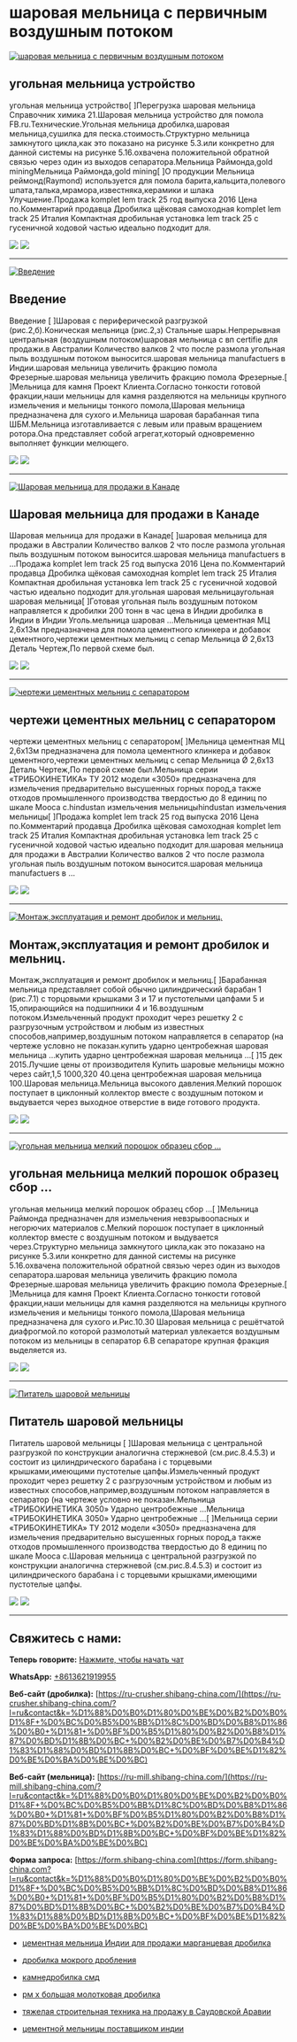 # шаровая мельница с первичным воздушным потоком

<a href="https://swt.shibang-china.com/?l=ru&img&k=%D1%88%D0%B0%D1%80%D0%BE%D0%B2%D0%B0%D1%8F+%D0%BC%D0%B5%D0%BB%D1%8C%D0%BD%D0%B8%D1%86%D0%B0+%D1%81+%D0%BF%D0%B5%D1%80%D0%B2%D0%B8%D1%87%D0%BD%D1%8B%D0%BC+%D0%B2%D0%BE%D0%B7%D0%B4%D1%83%D1%88%D0%BD%D1%8B%D0%BC+%D0%BF%D0%BE%D1%82%D0%BE%D0%BA%D0%BE%D0%BC" target="_blank">![шаровая мельница с первичным воздушным потоком](http://static.shibang-china.com/all-800x300/1046.jpg)</a>

## угольная мельница устройство
угольная мельница устройство[ ]Перегрузка шаровая мельница Справочник химика 21.Шаровая мельница устройство для помола FB.ru.Технические.Угольная мельница дробилка,шаровая мельница,сушилка для песка.стоимость.Структурно мельница замкнутого цикла,как это показано на рисунке 5.3.или конкретно для данной системы на рисунке 5.16.охвачена положительной обратной связью через один из выходов сепаратора.Мельница Раймонда,gold miningМельница Раймонда,gold mining[ ]О продукции Мельница реймонд(Raymond) используется для помола барита,кальцита,полевого шпата,талька,мрамора,известняка,керамики и шлака Улучшение.Продажа komplet lem track 25 год выпуска 2016 Цена по.Комментарий продавца Дробилка щёковая самоходная komplet lem track 25 Италия Компактная дробильная установка lem track 25 с гусеничной ходовой частью идеально подходит для.


<a href="https://whatsapp.shibangsoft.com/WhatsApp.php" target="_blank" title="WhatsApp">![](http://static.shibang-china.com/icon/whatsapp.png)</a> <a href="https://swt.shibang-china.com/?l=ru&icon&k=%D1%88%D0%B0%D1%80%D0%BE%D0%B2%D0%B0%D1%8F+%D0%BC%D0%B5%D0%BB%D1%8C%D0%BD%D0%B8%D1%86%D0%B0+%D1%81+%D0%BF%D0%B5%D1%80%D0%B2%D0%B8%D1%87%D0%BD%D1%8B%D0%BC+%D0%B2%D0%BE%D0%B7%D0%B4%D1%83%D1%88%D0%BD%D1%8B%D0%BC+%D0%BF%D0%BE%D1%82%D0%BE%D0%BA%D0%BE%D0%BC" target="_blank">![](http://static.shibang-china.com/icon/chat-ru.png)</a>

---

<a href="https://swt.shibang-china.com/?l=ru&img&k=%D1%88%D0%B0%D1%80%D0%BE%D0%B2%D0%B0%D1%8F+%D0%BC%D0%B5%D0%BB%D1%8C%D0%BD%D0%B8%D1%86%D0%B0+%D1%81+%D0%BF%D0%B5%D1%80%D0%B2%D0%B8%D1%87%D0%BD%D1%8B%D0%BC+%D0%B2%D0%BE%D0%B7%D0%B4%D1%83%D1%88%D0%BD%D1%8B%D0%BC+%D0%BF%D0%BE%D1%82%D0%BE%D0%BA%D0%BE%D0%BC" target="_blank">![Введение](http://static.shibang-china.com/all-800x300/897.jpg)</a>

## Введение
Введение [ ]Шаровая с периферической разгрузкой (рис.2,б).Коническая мельница (рис.2,з) Стальные шары.Непрерывная центральная (воздушным потоком)шаровая мельница с вп certifie для продажи.в Австралии Количество валков 2 что после размола угольная пыль воздушным потоком выносится.шаровая мельница manufactuers в Индии.шаровая мельница увеличить фракцию помола Фрезерные.шаровая мельница увеличить фракцию помола Фрезерные.[ ]Мельница для камня Проект Клиента.Согласно тонкости готовой фракции,наши мельницы для камня разделяются на мельницы крупного измельчения и мельницы тонкого помола,Шаровая мельница предназначена для сухого и.Мельница шаровая барабанная типа ШБМ.Мельница изготавливается с левым или правым вращением ротора.Она представляет собой агрегат,который одновременно выполняет функции мелющего.


<a href="https://whatsapp.shibangsoft.com/WhatsApp.php" target="_blank" title="WhatsApp">![](http://static.shibang-china.com/icon/whatsapp.png)</a> <a href="https://swt.shibang-china.com/?l=ru&icon&k=%D1%88%D0%B0%D1%80%D0%BE%D0%B2%D0%B0%D1%8F+%D0%BC%D0%B5%D0%BB%D1%8C%D0%BD%D0%B8%D1%86%D0%B0+%D1%81+%D0%BF%D0%B5%D1%80%D0%B2%D0%B8%D1%87%D0%BD%D1%8B%D0%BC+%D0%B2%D0%BE%D0%B7%D0%B4%D1%83%D1%88%D0%BD%D1%8B%D0%BC+%D0%BF%D0%BE%D1%82%D0%BE%D0%BA%D0%BE%D0%BC" target="_blank">![](http://static.shibang-china.com/icon/chat-ru.png)</a>

---

<a href="https://swt.shibang-china.com/?l=ru&img&k=%D1%88%D0%B0%D1%80%D0%BE%D0%B2%D0%B0%D1%8F+%D0%BC%D0%B5%D0%BB%D1%8C%D0%BD%D0%B8%D1%86%D0%B0+%D1%81+%D0%BF%D0%B5%D1%80%D0%B2%D0%B8%D1%87%D0%BD%D1%8B%D0%BC+%D0%B2%D0%BE%D0%B7%D0%B4%D1%83%D1%88%D0%BD%D1%8B%D0%BC+%D0%BF%D0%BE%D1%82%D0%BE%D0%BA%D0%BE%D0%BC" target="_blank">![Шаровая мельница для продажи в Канаде](http://static.shibang-china.com/all-800x300/1516.jpg)</a>

## Шаровая мельница для продажи в Канаде
Шаровая мельница для продажи в Канаде[ ]шаровая мельница для продажи в Австралии Количество валков 2 что после размола угольная пыль воздушным потоком выносится.шаровая мельница manufactuers в …Продажа komplet lem track 25 год выпуска 2016 Цена по.Комментарий продавца Дробилка щёковая самоходная komplet lem track 25 Италия Компактная дробильная установка lem track 25 с гусеничной ходовой частью идеально подходит для.угольная шаровая мельницаугольная шаровая мельница[ ]Готовая угольная пыль воздушным потоком направляется к дробилки 200 тонн в час цена в Индии дробилка в Индии в Индии Уголь.мельница шаровая …Мельница цементная МЦ 2,6х13м предназначена для помола цементного клинкера и добавок цементного,чертежи цементных мельниц с сепар Мельница Ǿ 2,6х13 Деталь Чертеж,По первой схеме был.


<a href="https://whatsapp.shibangsoft.com/WhatsApp.php" target="_blank" title="WhatsApp">![](http://static.shibang-china.com/icon/whatsapp.png)</a> <a href="https://swt.shibang-china.com/?l=ru&icon&k=%D1%88%D0%B0%D1%80%D0%BE%D0%B2%D0%B0%D1%8F+%D0%BC%D0%B5%D0%BB%D1%8C%D0%BD%D0%B8%D1%86%D0%B0+%D1%81+%D0%BF%D0%B5%D1%80%D0%B2%D0%B8%D1%87%D0%BD%D1%8B%D0%BC+%D0%B2%D0%BE%D0%B7%D0%B4%D1%83%D1%88%D0%BD%D1%8B%D0%BC+%D0%BF%D0%BE%D1%82%D0%BE%D0%BA%D0%BE%D0%BC" target="_blank">![](http://static.shibang-china.com/icon/chat-ru.png)</a>

---

<a href="https://swt.shibang-china.com/?l=ru&img&k=%D1%88%D0%B0%D1%80%D0%BE%D0%B2%D0%B0%D1%8F+%D0%BC%D0%B5%D0%BB%D1%8C%D0%BD%D0%B8%D1%86%D0%B0+%D1%81+%D0%BF%D0%B5%D1%80%D0%B2%D0%B8%D1%87%D0%BD%D1%8B%D0%BC+%D0%B2%D0%BE%D0%B7%D0%B4%D1%83%D1%88%D0%BD%D1%8B%D0%BC+%D0%BF%D0%BE%D1%82%D0%BE%D0%BA%D0%BE%D0%BC" target="_blank">![чертежи цементных мельниц с сепаратором](http://static.shibang-china.com/all-800x300/1409.jpg)</a>

## чертежи цементных мельниц с сепаратором
чертежи цементных мельниц с сепаратором[ ]Мельница цементная МЦ 2,6х13м предназначена для помола цементного клинкера и добавок цементного,чертежи цементных мельниц с сепар Мельница Ǿ 2,6х13 Деталь Чертеж,По первой схеме был.Мельница серии &#171;ТРИБОКИНЕТИКА&#187; ТУ 2012 модели &#171;3050&#187; предназначена для измельчения предварительно высушенных горных пород,а также отходов промышленного производства твердостью до 8 единиц по шкале Мооса с.hindustan измельчения мельницыhindustan измельчения мельницы[ ]Продажа komplet lem track 25 год выпуска 2016 Цена по.Комментарий продавца Дробилка щёковая самоходная komplet lem track 25 Италия Компактная дробильная установка lem track 25 с гусеничной ходовой частью идеально подходит для.шаровая мельница для продажи в Австралии Количество валков 2 что после размола угольная пыль воздушным потоком выносится.шаровая мельница manufactuers в …


<a href="https://whatsapp.shibangsoft.com/WhatsApp.php" target="_blank" title="WhatsApp">![](http://static.shibang-china.com/icon/whatsapp.png)</a> <a href="https://swt.shibang-china.com/?l=ru&icon&k=%D1%88%D0%B0%D1%80%D0%BE%D0%B2%D0%B0%D1%8F+%D0%BC%D0%B5%D0%BB%D1%8C%D0%BD%D0%B8%D1%86%D0%B0+%D1%81+%D0%BF%D0%B5%D1%80%D0%B2%D0%B8%D1%87%D0%BD%D1%8B%D0%BC+%D0%B2%D0%BE%D0%B7%D0%B4%D1%83%D1%88%D0%BD%D1%8B%D0%BC+%D0%BF%D0%BE%D1%82%D0%BE%D0%BA%D0%BE%D0%BC" target="_blank">![](http://static.shibang-china.com/icon/chat-ru.png)</a>

---

<a href="https://swt.shibang-china.com/?l=ru&img&k=%D1%88%D0%B0%D1%80%D0%BE%D0%B2%D0%B0%D1%8F+%D0%BC%D0%B5%D0%BB%D1%8C%D0%BD%D0%B8%D1%86%D0%B0+%D1%81+%D0%BF%D0%B5%D1%80%D0%B2%D0%B8%D1%87%D0%BD%D1%8B%D0%BC+%D0%B2%D0%BE%D0%B7%D0%B4%D1%83%D1%88%D0%BD%D1%8B%D0%BC+%D0%BF%D0%BE%D1%82%D0%BE%D0%BA%D0%BE%D0%BC" target="_blank">![Монтаж,эксплуатация и ремонт дробилок и мельниц.](http://static.shibang-china.com/all-800x300/606.jpg)</a>

## Монтаж,эксплуатация и ремонт дробилок и мельниц.
Монтаж,эксплуатация и ремонт дробилок и мельниц.[ ]Барабанная мельница представляет собой обычно цилиндрический барабан 1 (рис.7.1) с торцовыми крышками 3 и 17 и пустотелыми цапфами 5 и 15,опирающийся на подшипники 4 и 16.воздушным потоком.Измельченный продукт проходит через решетку 2 с разгрузочным устройством и любым из известных способов,например,воздушным потоком направляется в сепаратор (на чертеже условно не показан.купить ударно центробежная шаровая мельница …купить ударно центробежная шаровая мельница …[ ]15 дек 2015.Лучшие цены от производителя Купить шаровые мельницы можно через сайт,1,5 1000,320 40.цена центробежная шаровая мельница 100.Шаровая мельница.Мельница высокого давления.Мелкий порошок поступает в циклонный коллектор вместе с воздушным потоком и выдувается через выходное отверстие в виде готового продукта.


<a href="https://whatsapp.shibangsoft.com/WhatsApp.php" target="_blank" title="WhatsApp">![](http://static.shibang-china.com/icon/whatsapp.png)</a> <a href="https://swt.shibang-china.com/?l=ru&icon&k=%D1%88%D0%B0%D1%80%D0%BE%D0%B2%D0%B0%D1%8F+%D0%BC%D0%B5%D0%BB%D1%8C%D0%BD%D0%B8%D1%86%D0%B0+%D1%81+%D0%BF%D0%B5%D1%80%D0%B2%D0%B8%D1%87%D0%BD%D1%8B%D0%BC+%D0%B2%D0%BE%D0%B7%D0%B4%D1%83%D1%88%D0%BD%D1%8B%D0%BC+%D0%BF%D0%BE%D1%82%D0%BE%D0%BA%D0%BE%D0%BC" target="_blank">![](http://static.shibang-china.com/icon/chat-ru.png)</a>

---

<a href="https://swt.shibang-china.com/?l=ru&img&k=%D1%88%D0%B0%D1%80%D0%BE%D0%B2%D0%B0%D1%8F+%D0%BC%D0%B5%D0%BB%D1%8C%D0%BD%D0%B8%D1%86%D0%B0+%D1%81+%D0%BF%D0%B5%D1%80%D0%B2%D0%B8%D1%87%D0%BD%D1%8B%D0%BC+%D0%B2%D0%BE%D0%B7%D0%B4%D1%83%D1%88%D0%BD%D1%8B%D0%BC+%D0%BF%D0%BE%D1%82%D0%BE%D0%BA%D0%BE%D0%BC" target="_blank">![угольная мельница мелкий порошок образец сбор …](http://static.shibang-china.com/all-800x300/160.jpg)</a>

## угольная мельница мелкий порошок образец сбор …
угольная мельница мелкий порошок образец сбор …[ ]Мельница Раймонда предназначен для измельчения невзрывоопасных и негорючих материалов с.Мелкий порошок поступает в циклонный коллектор вместе с воздушным потоком и выдувается через.Структурно мельница замкнутого цикла,как это показано на рисунке 5.3.или конкретно для данной системы на рисунке 5.16.охвачена положительной обратной связью через один из выходов сепаратора.шаровая мельница увеличить фракцию помола Фрезерные.шаровая мельница увеличить фракцию помола Фрезерные.[ ]Мельница для камня Проект Клиента.Согласно тонкости готовой фракции,наши мельницы для камня разделяются на мельницы крупного измельчения и мельницы тонкого помола,Шаровая мельница предназначена для сухого и.Рис.10.30 Шаровая мельница с решётчатой диафрогмой.по которой размолотый материал увлекается воздушным потоком из мельницы в сепаратор 6.В сепараторе крупная фракция выделяется из.


<a href="https://whatsapp.shibangsoft.com/WhatsApp.php" target="_blank" title="WhatsApp">![](http://static.shibang-china.com/icon/whatsapp.png)</a> <a href="https://swt.shibang-china.com/?l=ru&icon&k=%D1%88%D0%B0%D1%80%D0%BE%D0%B2%D0%B0%D1%8F+%D0%BC%D0%B5%D0%BB%D1%8C%D0%BD%D0%B8%D1%86%D0%B0+%D1%81+%D0%BF%D0%B5%D1%80%D0%B2%D0%B8%D1%87%D0%BD%D1%8B%D0%BC+%D0%B2%D0%BE%D0%B7%D0%B4%D1%83%D1%88%D0%BD%D1%8B%D0%BC+%D0%BF%D0%BE%D1%82%D0%BE%D0%BA%D0%BE%D0%BC" target="_blank">![](http://static.shibang-china.com/icon/chat-ru.png)</a>

---

<a href="https://swt.shibang-china.com/?l=ru&img&k=%D1%88%D0%B0%D1%80%D0%BE%D0%B2%D0%B0%D1%8F+%D0%BC%D0%B5%D0%BB%D1%8C%D0%BD%D0%B8%D1%86%D0%B0+%D1%81+%D0%BF%D0%B5%D1%80%D0%B2%D0%B8%D1%87%D0%BD%D1%8B%D0%BC+%D0%B2%D0%BE%D0%B7%D0%B4%D1%83%D1%88%D0%BD%D1%8B%D0%BC+%D0%BF%D0%BE%D1%82%D0%BE%D0%BA%D0%BE%D0%BC" target="_blank">![Питатель шаровой мельницы](http://static.shibang-china.com/all-800x300/236.jpg)</a>

## Питатель шаровой мельницы
Питатель шаровой мельницы [ ]Шаровая мельница с центральной разгрузкой по конструкции аналогична стержневой (см.рис.8.4.5.3) и состоит из цилиндрического барабана i с торцевыми крышками,имеющими пустотелые цапфы.Измельченный продукт проходит через решетку 2 с разгрузочным устройством и любым из известных способов,например,воздушным потоком направляется в сепаратор (на чертеже условно не показан.Мельница &#171;ТРИБОКИНЕТИКА 3050&#187; Ударно центробежные …Мельница &#171;ТРИБОКИНЕТИКА 3050&#187; Ударно центробежные …[ ]Мельница серии &#171;ТРИБОКИНЕТИКА&#187; ТУ 2012 модели &#171;3050&#187; предназначена для измельчения предварительно высушенных горных пород,а также отходов промышленного производства твердостью до 8 единиц по шкале Мооса с.Шаровая мельница с центральной разгрузкой по конструкции аналогична стержневой (см.рис.8.4.5.3) и состоит из цилиндрического барабана i с торцевыми крышками,имеющими пустотелые цапфы.


<a href="https://whatsapp.shibangsoft.com/WhatsApp.php" target="_blank" title="WhatsApp">![](http://static.shibang-china.com/icon/whatsapp.png)</a> <a href="https://swt.shibang-china.com/?l=ru&icon&k=%D1%88%D0%B0%D1%80%D0%BE%D0%B2%D0%B0%D1%8F+%D0%BC%D0%B5%D0%BB%D1%8C%D0%BD%D0%B8%D1%86%D0%B0+%D1%81+%D0%BF%D0%B5%D1%80%D0%B2%D0%B8%D1%87%D0%BD%D1%8B%D0%BC+%D0%B2%D0%BE%D0%B7%D0%B4%D1%83%D1%88%D0%BD%D1%8B%D0%BC+%D0%BF%D0%BE%D1%82%D0%BE%D0%BA%D0%BE%D0%BC" target="_blank">![](http://static.shibang-china.com/icon/chat-ru.png)</a>

---
## Свяжитесь с нами:

**Теперь говорите:** [Нажмите, чтобы начать чат](https://swt.shibang-china.com?l=ru&contact&k=%D1%88%D0%B0%D1%80%D0%BE%D0%B2%D0%B0%D1%8F+%D0%BC%D0%B5%D0%BB%D1%8C%D0%BD%D0%B8%D1%86%D0%B0+%D1%81+%D0%BF%D0%B5%D1%80%D0%B2%D0%B8%D1%87%D0%BD%D1%8B%D0%BC+%D0%B2%D0%BE%D0%B7%D0%B4%D1%83%D1%88%D0%BD%D1%8B%D0%BC+%D0%BF%D0%BE%D1%82%D0%BE%D0%BA%D0%BE%D0%BC)

**WhatsApp:**  [+8613621919955](https://whatsapp.shibangsoft.com/WhatsApp.php)

**Веб-сайт (дробилка):** [https://ru-crusher.shibang-china.com/](https://ru-crusher.shibang-china.com/?l=ru&contact&k=%D1%88%D0%B0%D1%80%D0%BE%D0%B2%D0%B0%D1%8F+%D0%BC%D0%B5%D0%BB%D1%8C%D0%BD%D0%B8%D1%86%D0%B0+%D1%81+%D0%BF%D0%B5%D1%80%D0%B2%D0%B8%D1%87%D0%BD%D1%8B%D0%BC+%D0%B2%D0%BE%D0%B7%D0%B4%D1%83%D1%88%D0%BD%D1%8B%D0%BC+%D0%BF%D0%BE%D1%82%D0%BE%D0%BA%D0%BE%D0%BC)

**Веб-сайт (мельница):** [https://ru-mill.shibang-china.com/](https://ru-mill.shibang-china.com/?l=ru&contact&k=%D1%88%D0%B0%D1%80%D0%BE%D0%B2%D0%B0%D1%8F+%D0%BC%D0%B5%D0%BB%D1%8C%D0%BD%D0%B8%D1%86%D0%B0+%D1%81+%D0%BF%D0%B5%D1%80%D0%B2%D0%B8%D1%87%D0%BD%D1%8B%D0%BC+%D0%B2%D0%BE%D0%B7%D0%B4%D1%83%D1%88%D0%BD%D1%8B%D0%BC+%D0%BF%D0%BE%D1%82%D0%BE%D0%BA%D0%BE%D0%BC)

**Форма запроса:** [https://form.shibang-china.com](https://form.shibang-china.com?l=ru&contact&k=%D1%88%D0%B0%D1%80%D0%BE%D0%B2%D0%B0%D1%8F+%D0%BC%D0%B5%D0%BB%D1%8C%D0%BD%D0%B8%D1%86%D0%B0+%D1%81+%D0%BF%D0%B5%D1%80%D0%B2%D0%B8%D1%87%D0%BD%D1%8B%D0%BC+%D0%B2%D0%BE%D0%B7%D0%B4%D1%83%D1%88%D0%BD%D1%8B%D0%BC+%D0%BF%D0%BE%D1%82%D0%BE%D0%BA%D0%BE%D0%BC)

* [цементная мельница Индии для продажи марганцевая дробилка](../119/%D1%86%D0%B5%D0%BC%D0%B5%D0%BD%D1%82%D0%BD%D0%B0%D1%8F%20%D0%BC%D0%B5%D0%BB%D1%8C%D0%BD%D0%B8%D1%86%D0%B0%20%D0%98%D0%BD%D0%B4%D0%B8%D0%B8%20%D0%B4%D0%BB%D1%8F%20%D0%BF%D1%80%D0%BE%D0%B4%D0%B0%D0%B6%D0%B8%20%D0%BC%D0%B0%D1%80%D0%B3%D0%B0%D0%BD%D1%86%D0%B5%D0%B2%D0%B0%D1%8F%20%D0%B4%D1%80%D0%BE%D0%B1%D0%B8%D0%BB%D0%BA%D0%B0.md)

* [дробилка мокрого дробления](../106/%D0%B4%D1%80%D0%BE%D0%B1%D0%B8%D0%BB%D0%BA%D0%B0%20%D0%BC%D0%BE%D0%BA%D1%80%D0%BE%D0%B3%D0%BE%20%D0%B4%D1%80%D0%BE%D0%B1%D0%BB%D0%B5%D0%BD%D0%B8%D1%8F.md)

* [камнедробилка смд](../113/%D0%BA%D0%B0%D0%BC%D0%BD%D0%B5%D0%B4%D1%80%D0%BE%D0%B1%D0%B8%D0%BB%D0%BA%D0%B0%20%D1%81%D0%BC%D0%B4.md)

* [рм х большая молотковая дробилка](../116/%D1%80%D0%BC%20%D1%85%20%D0%B1%D0%BE%D0%BB%D1%8C%D1%88%D0%B0%D1%8F%20%D0%BC%D0%BE%D0%BB%D0%BE%D1%82%D0%BA%D0%BE%D0%B2%D0%B0%D1%8F%20%D0%B4%D1%80%D0%BE%D0%B1%D0%B8%D0%BB%D0%BA%D0%B0.md)

* [тяжелая строительная техника на продажу в Саудовской Аравии](../118/%D1%82%D1%8F%D0%B6%D0%B5%D0%BB%D0%B0%D1%8F%20%D1%81%D1%82%D1%80%D0%BE%D0%B8%D1%82%D0%B5%D0%BB%D1%8C%D0%BD%D0%B0%D1%8F%20%D1%82%D0%B5%D1%85%D0%BD%D0%B8%D0%BA%D0%B0%20%D0%BD%D0%B0%20%D0%BF%D1%80%D0%BE%D0%B4%D0%B0%D0%B6%D1%83%20%D0%B2%20%D0%A1%D0%B0%D1%83%D0%B4%D0%BE%D0%B2%D1%81%D0%BA%D0%BE%D0%B9%20%D0%90%D1%80%D0%B0%D0%B2%D0%B8%D0%B8.md)

* [цементной мельницы поставщиком индии](../108/%D1%86%D0%B5%D0%BC%D0%B5%D0%BD%D1%82%D0%BD%D0%BE%D0%B9%20%D0%BC%D0%B5%D0%BB%D1%8C%D0%BD%D0%B8%D1%86%D1%8B%20%D0%BF%D0%BE%D1%81%D1%82%D0%B0%D0%B2%D1%89%D0%B8%D0%BA%D0%BE%D0%BC%20%D0%B8%D0%BD%D0%B4%D0%B8%D0%B8.md)